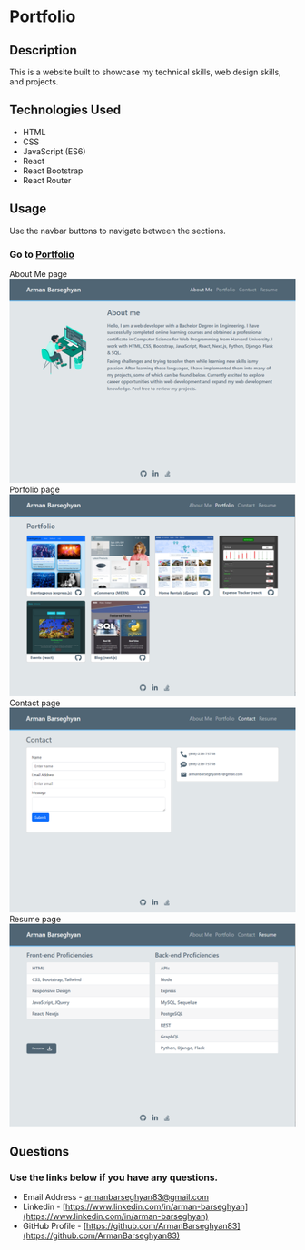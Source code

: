 # Portfolio

## Description
This is a website built to showcase my technical skills, web design skills, and projects.

## Technologies Used
- HTML
- CSS
- JavaScript (ES6)
- React
- React Bootstrap
- React Router

## Usage
Use the navbar buttons to navigate between the sections. 

### Go to [Portfolio](https://2portfoli.netlify.app/)

About Me page
![About Me page](./src/assets/images/about.png)
Porfolio page
![Portfolio page](./src/assets/images/portfolio.png)
Contact page
![Contact page](./src/assets/images/contact.png)
Resume page
![Redume page](./src/assets/images/resume.png)

## Questions
### Use the links below if you have any questions.
- Email Address - [armanbarseghyan83@gmail.com](mailto:armanbarseghyan83@gmail.com)
- Linkedin - [https://www.linkedin.com/in/arman-barseghyan](https://www.linkedin.com/in/arman-barseghyan)
- GitHub Profile - [https://github.com/ArmanBarseghyan83](https://github.com/ArmanBarseghyan83)
